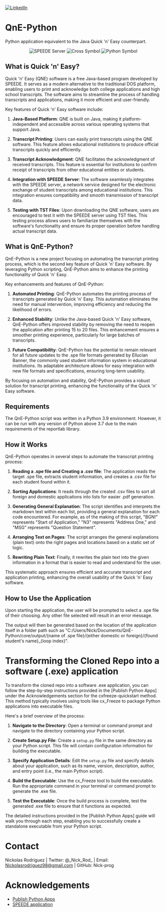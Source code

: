 [![LinkedIn][linkedin-shield]][linkedin-url]

# QnE-Python
 Python application equivalent to the Java Quick 'n' Easy counterpart.

 <div style="text-align:center">
  <img src="speede_server_image.jpg" alt="SPEEDE Server" />
  <img src="cross_symbol.jpg" alt="Cross Symbol" />
  <img src="python_symbol.jpg" alt="Python Symbol" />
 </div>

## What is Quick 'n' Easy?

Quick 'n' Easy (QNE) software is a free Java-based program developed by SPEEDE. It serves as a modern alternative to the traditional DOS platform, enabling users to print and acknowledge both college applications and high school transcripts. The software aims to streamline the process of handling transcripts and applications, making it more efficient and user-friendly.

Key features of Quick 'n' Easy software include:

1. **Java-Based Platform**: QNE is built on Java, making it platform-independent and accessible across various operating systems that support Java.

2. **Transcript Printing**: Users can easily print transcripts using the QNE software. This feature allows educational institutions to produce official transcripts quickly and efficiently.

3. **Transcript Acknowledgment**: QNE facilitates the acknowledgment of received transcripts. This feature is essential for institutions to confirm receipt of transcripts from other educational entities or students.

4. **Integration with SPEEDE Server**: The software seamlessly integrates with the SPEEDE server, a network service designed for the electronic exchange of student transcripts among educational institutions. This integration ensures compatibility and smooth transmission of transcript data.

5. **Testing with TST Files**: Upon downloading the QNE software, users are encouraged to test it with the SPEEDE server using TST files. This testing process allows users to familiarize themselves with the software's functionality and ensure its proper operation before handling actual transcript data.

## What is QnE-Python?

QnE-Python is a new project focusing on automating the transcript printing process, which is the second key feature of Quick 'n' Easy software. By leveraging Python scripting, QnE-Python aims to enhance the printing functionality of Quick 'n' Easy.

Key enhancements and features of QnE-Python:

1. **Automated Printing**: QnE-Python automates the printing process of transcripts generated by Quick 'n' Easy. This automation eliminates the need for manual intervention, improving efficiency and reducing the likelihood of errors.

2. **Enhanced Stability**: Unlike the Java-based Quick 'n' Easy software, QnE-Python offers improved stability by removing the need to reopen the application after printing 15 to 20 files. This enhancement ensures a smoother printing experience, particularly for large batches of transcripts.

3. **Future Compatibility**: QnE-Python has the potential to remain relevant for all future updates to the .spe file formats generated by Ellucian Banner, the commonly used student information system in educational institutions. Its adaptable architecture allows for easy integration with new file formats and specifications, ensuring long-term usability.

By focusing on automation and stability, QnE-Python provides a robust solution for transcript printing, enhancing the functionality of the Quick 'n' Easy software.

## Requirements

The QnE-Python script was written in a Python 3.9 environment. However, it can be run with any version of Python above 3.7 due to the main requirements of the reportlab library.

## How it Works

QnE-Python operates in several steps to automate the transcript printing process:

1. **Reading a .spe file and Creating a .csv file**: The application reads the target .spe file, extracts student information, and creates a .csv file for each student found within it.

2. **Sorting Applications**: It reads through the created .csv files to sort all foreign and domestic applications into lists for easier .pdf generation.

3. **Generating General Explanation**: The script identifies and interprets the markdown text within each list, providing a general explanation for each code encountered. For example, as of the making of this script, "BGN!" represents "Start of Application," "N3" represents "Address One," and "MSG" represents "Question Statement".

4. **Arranging Text on Pages**: The script arranges the general explanations (plain text) onto the right pages and locations based on a static set of logic.

5. **Rewriting Plain Text**: Finally, it rewrites the plain text into the given information in a format that is easier to read and understand for the user.

This systematic approach ensures efficient and accurate transcript and application printing, enhancing the overall usability of the Quick 'n' Easy software.

## How to Use the Application

Upon starting the application, the user will be prompted to select a .spe file of their choosing. Any other file selected will result in an error message.

The output will then be generated based on the location of the application itself in a folder path such as "C:/Users/Nick/Documents/QnE-Python/core/output/{name of .spe file}/{either domestic or foreign}/{found student's name}_{loop index}".

# Transforming the Cloned Repo into a software (.exe) application

To transform the cloned repo into a software .exe application, you can follow the step-by-step instructions provided in the [Publish Python Apps] under the Acknowledgements section for the cxfreeze-quickstart method. This method typically involves using tools like cx_Freeze to package Python applications into executable files.

Here's a brief overview of the process:

1. **Navigate to the Directory**: Open a terminal or command prompt and navigate to the directory containing your Python script.

2. **Create Setup.py File**: Create a `setup.py` file in the same directory as your Python script. This file will contain configuration information for building the executable.

3. **Specify Application Details**: Edit the `setup.py` file and specify details about your application, such as its name, version, description, author, and entry point (i.e., the main Python script).

4. **Build the Executable**: Use the cx_Freeze tool to build the executable. Run the appropriate command in your terminal or command prompt to generate the .exe file.

5. **Test the Executable**: Once the build process is complete, test the generated .exe file to ensure that it functions as expected.

The detailed instructions provided in the [Publish Python Apps] guide will walk you through each step, enabling you to successfully create a standalone executable from your Python script.

# Contact
Nickolas Rodriguez | Twitter: @\_Nick_Rod_ | Email: Nickolasrodriguez98@gmail.com | GitHub: Nick-prog

# Acknowledgements
* [Publish Python Apps](https://gist.github.com/ForgottenUmbrella/ce6ecd8983e76f6d8ef47e07240eb4ac)
* [SPEEDE application](https://www.speedeserver.org/using-speede/)

<!--MARKDOWN LINKS & IMAGES -->
 [linkedin-shield]: https://img.shields.io/badge/-LinkedIn-black.svg?style=for-the-badge&logo=linkedin&colorB=555
 [linkedin-url]: https://linkedin.com/in/nickolas-rodriguez-392498197/
 
